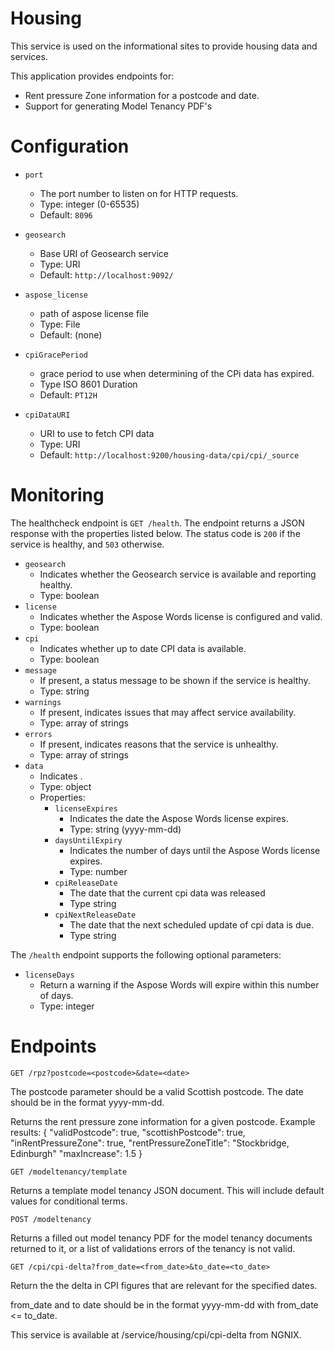 # Housing

This service is used on the informational sites to provide housing data and services.

This application provides endpoints for:

* Rent pressure Zone information for a postcode and date.
* Support for generating Model Tenancy PDF's

# Configuration

* `port`
  * The port number to listen on for HTTP requests.
  * Type: integer (0-65535)
  * Default: `8096`

* `geosearch`
  * Base URI of Geosearch service
  * Type: URI
  * Default: `http://localhost:9092/`

* `aspose_license`
  * path of aspose license file
  * Type: File
  * Default: (none)

* `cpiGracePeriod`
  * grace period to use when determining of the CPi data has expired.
  * Type ISO 8601 Duration
  * Default: `PT12H`

* `cpiDataURI`
  * URI to use to fetch CPI data
  * Type: URI
  * Default: `http://localhost:9200/housing-data/cpi/cpi/_source`

# Monitoring

The healthcheck endpoint is `GET /health`. The endpoint returns a JSON response
with the properties listed below. The status code is `200` if the service is
healthy, and `503` otherwise.

* `geosearch`
  * Indicates whether the Geosearch service is available and reporting healthy.
  * Type: boolean
* `license`
  * Indicates whether the Aspose Words license is configured and valid.
  * Type: boolean
* `cpi`
  * Indicates whether up to date CPI data is available.
  * Type: boolean
* `message`
  * If present, a status message to be shown if the service is healthy.
  * Type: string
* `warnings`
  * If present, indicates issues that may affect service availability.
  * Type: array of strings
* `errors`
  * If present, indicates reasons that the service is unhealthy.
  * Type: array of strings
* `data`
  * Indicates .
  * Type: object
  * Properties:
    * `licenseExpires`
      * Indicates the date the Aspose Words license expires.
      * Type: string (yyyy-mm-dd)
    * `daysUntilExpiry`
      * Indicates the number of days until the Aspose Words license expires.
      * Type: number
    * `cpiReleaseDate`
      * The date that the current cpi data was released
      * Type string
    * `cpiNextReleaseDate`
      * The date that the next scheduled update of cpi data is due.
      * Type string

The `/health` endpoint supports the following optional parameters:

* `licenseDays`
  * Return a warning if the Aspose Words will expire within this number of days.
  * Type: integer


# Endpoints

`GET /rpz?postcode=<postcode>&date=<date>`

The postcode parameter should be a valid Scottish postcode. The date should be
in the format yyyy-mm-dd.

Returns the rent pressure zone information for a given postcode.  Example results:
{
    "validPostcode": true,
    "scottishPostcode": true,
    "inRentPressureZone": true,
    "rentPressureZoneTitle": "Stockbridge, Edinburgh"
    "maxIncrease": 1.5
}

`GET /modeltenancy/template`

Returns a template model tenancy JSON document.  This will include default values for conditional terms.

`POST /modeltenancy`

Returns a filled out model tenancy PDF for the model tenancy documents returned
to it, or a list of validations errors of the tenancy is not valid.

`GET /cpi/cpi-delta?from_date=<from_date>&to_date=<to_date>`

Return the the delta in CPI figures that are relevant for the specified dates.

from_date and to date should be in the format yyyy-mm-dd with from_date <= to_date.

This service is available at /service/housing/cpi/cpi-delta from NGNIX.